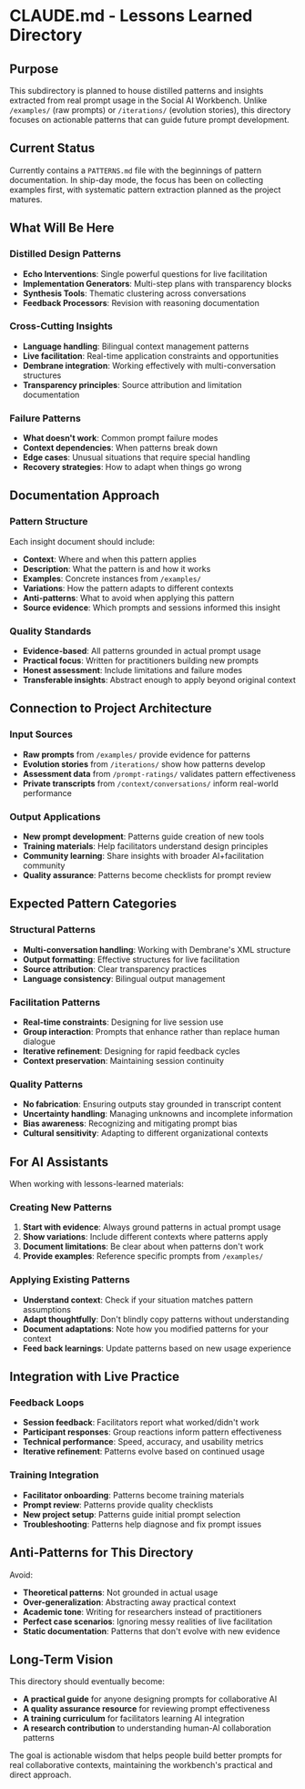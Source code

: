 # CLAUDE.md - Lessons Learned Directory

## Purpose

This subdirectory is planned to house distilled patterns and insights extracted from real prompt usage in the Social AI Workbench. Unlike `/examples/` (raw prompts) or `/iterations/` (evolution stories), this directory focuses on actionable patterns that can guide future prompt development.

## Current Status

Currently contains a `PATTERNS.md` file with the beginnings of pattern documentation. In ship-day mode, the focus has been on collecting examples first, with systematic pattern extraction planned as the project matures.

## What Will Be Here

### Distilled Design Patterns
- **Echo Interventions**: Single powerful questions for live facilitation
- **Implementation Generators**: Multi-step plans with transparency blocks
- **Synthesis Tools**: Thematic clustering across conversations  
- **Feedback Processors**: Revision with reasoning documentation

### Cross-Cutting Insights
- **Language handling**: Bilingual context management patterns
- **Live facilitation**: Real-time application constraints and opportunities
- **Dembrane integration**: Working effectively with multi-conversation structures
- **Transparency principles**: Source attribution and limitation documentation

### Failure Patterns
- **What doesn't work**: Common prompt failure modes
- **Context dependencies**: When patterns break down
- **Edge cases**: Unusual situations that require special handling
- **Recovery strategies**: How to adapt when things go wrong

## Documentation Approach

### Pattern Structure
Each insight document should include:
- **Context**: Where and when this pattern applies
- **Description**: What the pattern is and how it works
- **Examples**: Concrete instances from `/examples/`
- **Variations**: How the pattern adapts to different contexts
- **Anti-patterns**: What to avoid when applying this pattern
- **Source evidence**: Which prompts and sessions informed this insight

### Quality Standards
- **Evidence-based**: All patterns grounded in actual prompt usage
- **Practical focus**: Written for practitioners building new prompts
- **Honest assessment**: Include limitations and failure modes
- **Transferable insights**: Abstract enough to apply beyond original context

## Connection to Project Architecture

### Input Sources
- **Raw prompts** from `/examples/` provide evidence for patterns
- **Evolution stories** from `/iterations/` show how patterns develop
- **Assessment data** from `/prompt-ratings/` validates pattern effectiveness
- **Private transcripts** from `/context/conversations/` inform real-world performance

### Output Applications
- **New prompt development**: Patterns guide creation of new tools
- **Training materials**: Help facilitators understand design principles
- **Community learning**: Share insights with broader AI+facilitation community
- **Quality assurance**: Patterns become checklists for prompt review

## Expected Pattern Categories

### Structural Patterns
- **Multi-conversation handling**: Working with Dembrane's XML structure
- **Output formatting**: Effective structures for live facilitation
- **Source attribution**: Clear transparency practices
- **Language consistency**: Bilingual output management

### Facilitation Patterns  
- **Real-time constraints**: Designing for live session use
- **Group interaction**: Prompts that enhance rather than replace human dialogue
- **Iterative refinement**: Designing for rapid feedback cycles
- **Context preservation**: Maintaining session continuity

### Quality Patterns
- **No fabrication**: Ensuring outputs stay grounded in transcript content
- **Uncertainty handling**: Managing unknowns and incomplete information
- **Bias awareness**: Recognizing and mitigating prompt bias
- **Cultural sensitivity**: Adapting to different organizational contexts

## For AI Assistants

When working with lessons-learned materials:

### Creating New Patterns
1. **Start with evidence**: Always ground patterns in actual prompt usage
2. **Show variations**: Include different contexts where patterns apply
3. **Document limitations**: Be clear about when patterns don't work
4. **Provide examples**: Reference specific prompts from `/examples/`

### Applying Existing Patterns
- **Understand context**: Check if your situation matches pattern assumptions
- **Adapt thoughtfully**: Don't blindly copy patterns without understanding
- **Document adaptations**: Note how you modified patterns for your context
- **Feed back learnings**: Update patterns based on new usage experience

## Integration with Live Practice

### Feedback Loops
- **Session feedback**: Facilitators report what worked/didn't work
- **Participant responses**: Group reactions inform pattern effectiveness
- **Technical performance**: Speed, accuracy, and usability metrics
- **Iterative refinement**: Patterns evolve based on continued usage

### Training Integration
- **Facilitator onboarding**: Patterns become training materials
- **Prompt review**: Patterns provide quality checklists
- **New project setup**: Patterns guide initial prompt selection
- **Troubleshooting**: Patterns help diagnose and fix prompt issues

## Anti-Patterns for This Directory

Avoid:
- **Theoretical patterns**: Not grounded in actual usage
- **Over-generalization**: Abstracting away practical context
- **Academic tone**: Writing for researchers instead of practitioners  
- **Perfect case scenarios**: Ignoring messy realities of live facilitation
- **Static documentation**: Patterns that don't evolve with new evidence

## Long-Term Vision

This directory should eventually become:
- **A practical guide** for anyone designing prompts for collaborative AI
- **A quality assurance resource** for reviewing prompt effectiveness
- **A training curriculum** for facilitators learning AI integration
- **A research contribution** to understanding human-AI collaboration patterns

The goal is actionable wisdom that helps people build better prompts for real collaborative contexts, maintaining the workbench's practical and direct approach.